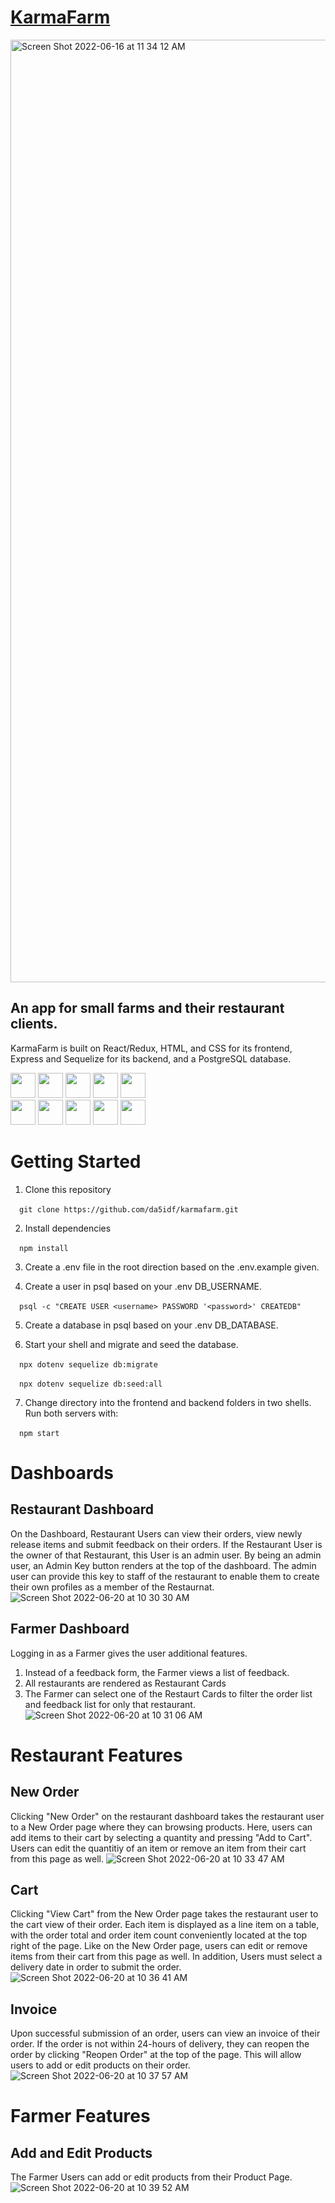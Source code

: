 # <a href="https://karmafarm-app.herokuapp.com/"> KarmaFarm </a>

<img width="1508" alt="Screen Shot 2022-06-16 at 11 34 12 AM" src="https://user-images.githubusercontent.com/97040789/174106857-5267ca18-4c3c-4a64-b414-473cb5e82ddf.png">

## An app for small farms and their restaurant clients.

KarmaFarm is built on React/Redux, HTML, and CSS for its frontend, Express and Sequelize for its backend, and a PostgreSQL database.
<div style="display:flex,gap:1rem">
  <img src="https://cdn.jsdelivr.net/gh/devicons/devicon/icons/react/react-original.svg" height=40/> 
  <img src="https://cdn.jsdelivr.net/gh/devicons/devicon/icons/redux/redux-original.svg" height=40/>
  <img  src="https://cdn.jsdelivr.net/gh/devicons/devicon/icons/javascript/javascript-original.svg"  height=40/>
  <img src="https://cdn.jsdelivr.net/gh/devicons/devicon/icons/nodejs/nodejs-plain-wordmark.svg" height=40/>
  <img src="https://cdn.jsdelivr.net/gh/devicons/devicon/icons/express/express-original-wordmark.svg" height=40/>
</div>
<div style="display:flex,gap:1rem">
  <img  src="https://cdn.jsdelivr.net/gh/devicons/devicon/icons/sequelize/sequelize-original.svg"  height=40/>
  <img  src="https://cdn.jsdelivr.net/gh/devicons/devicon/icons/css3/css3-original.svg"  height=40/>
  <img  src="https://cdn.jsdelivr.net/gh/devicons/devicon/icons/html5/html5-original.svg"  height=40/>
  <img  src="https://cdn.jsdelivr.net/gh/devicons/devicon/icons/git/git-original.svg"  height=40/>
  <img  src="https://cdn.jsdelivr.net/gh/devicons/devicon/icons/vscode/vscode-original.svg"  height=40/>
</div>




# Getting Started
1. Clone this repository <br />

&ensp;&ensp;`git clone https://github.com/da5idf/karmafarm.git`

2. Install dependencies  <br />

&ensp;&ensp;`npm install`

3. Create a .env file in the root direction based on the .env.example given.  <br />

4. Create a user in psql based on your .env DB_USERNAME. <br />

&ensp;&ensp;`psql -c "CREATE USER <username> PASSWORD '<password>' CREATEDB"`

5. Create a database in psql based on your .env DB_DATABASE. <br />

6. Start your shell and migrate and seed the database.   <br />

&ensp;&ensp;`npx dotenv sequelize db:migrate`   <br />

&ensp;&ensp;`npx dotenv sequelize db:seed:all`

7. Change directory into the frontend and backend folders in two shells. Run both servers with: <br />

&ensp;&ensp;`npm start`

# Dashboards
## Restaurant Dashboard
On the Dashboard, Restaurant Users can view their orders, view newly release items and submit feedback on their orders. 
If the Restaurant User is the owner of that Restaurant, this User is an admin user. By being an admin user, an Admin Key
button renders at the top of the dashboard. The admin user can provide this key to staff of the restaurant to enable them
to create their own profiles as a member of the Restaurnat.
![Screen Shot 2022-06-20 at 10 30 30 AM](https://user-images.githubusercontent.com/97040789/174624461-ec873167-1dde-4509-8162-79a73d20220e.png)

## Farmer Dashboard
Logging in as a Farmer gives the user additional features. 
1. Instead of a feedback form, the Farmer views a list of feedback. <br />
2. All restaurants are rendered as Restaurant Cards <br />
3. The Farmer can select one of the Restaurt Cards to filter the order list and feedback list for only that restaurant. <br />
![Screen Shot 2022-06-20 at 10 31 06 AM](https://user-images.githubusercontent.com/97040789/174624545-a217a60b-b484-4686-9489-9b93fe916f20.png)

# Restaurant Features
## New Order
Clicking "New Order" on the restaurant dashboard takes the restaurant user to a New Order page where they can browsing products. Here, users can add items to their cart by selecting a quantity and pressing "Add to Cart". Users can edit the quantitiy of an item or remove an item from their cart from this page as well.
![Screen Shot 2022-06-20 at 10 33 47 AM](https://user-images.githubusercontent.com/97040789/174625083-eac110f7-adb9-4095-93cd-db329ab88fd6.png)

## Cart
Clicking "View Cart" from the New Order page takes the restaurant user to the cart view of their order. Each item is displayed as a line item on a table, with the order total and order item count conveniently located at the top right of the page. Like on the New Order page, users can edit or remove items from their cart from this page as well. In addition, Users must select a delivery date in order to submit the order.
![Screen Shot 2022-06-20 at 10 36 41 AM](https://user-images.githubusercontent.com/97040789/174625556-dfe4d78e-a1d8-4858-8a5e-b261f1ef877b.png)

## Invoice 
Upon successful submission of an order, users can view an invoice of their order. If the order is not within 24-hours of delivery, they can reopen the order by clicking "Reopen Order" at the top of the page. This will allow users to add or edit products on their order.
![Screen Shot 2022-06-20 at 10 37 57 AM](https://user-images.githubusercontent.com/97040789/174625784-640e2519-1c2a-40a1-94e7-69e08c2d27fb.png)

# Farmer Features
## Add and Edit Products
The Farmer Users can add or edit products from their Product Page.
![Screen Shot 2022-06-20 at 10 39 52 AM](https://user-images.githubusercontent.com/97040789/174626162-3785a19b-e946-4152-b6a4-eb2feee86db1.png)

